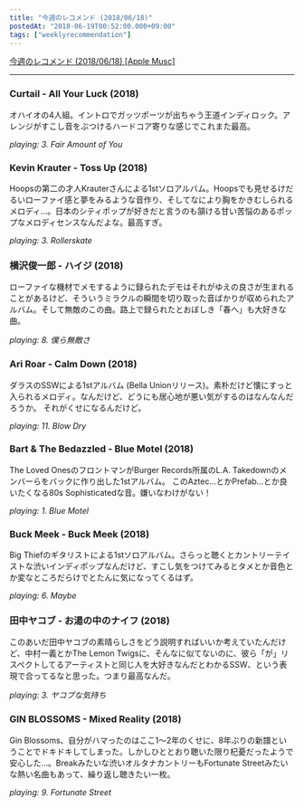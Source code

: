 ```yaml
---
title: "今週のレコメンド (2018/06/18)"
postedAt: "2018-06-19T00:52:00.000+09:00"
tags: ["weeklyrecommendation"]
---
```


[今週のレコメンド (2018/06/18) \[Apple Musc\]](https://itunes.apple.com/jp/playlist/%E4%BB%8A%E9%80%B1%E3%81%AE%E3%83%AC%E3%82%B3%E3%83%A1%E3%83%B3%E3%83%89-2018-06-18/pl.u-XkD0LK0I4BNEAj)

---

### Curtail - All Your Luck (2018)

オハイオの4人組。イントロでガッツポーツが出ちゃう王道インディロック。アレンジがすこし音をぶつけるハードコア寄りな感じでこれまた最高。

_playing: 3\. Fair Amount of You_

### Kevin Krauter - Toss Up (2018)

Hoopsの第二の才人Krauterさんによる1stソロアルバム。Hoopsでも見せるけだるいローファイ感と夢をみるような音作り、そしてなにより胸をかきむしられるメロディ…。日本のシティポップが好きだと言うのも頷ける甘い苦悩のあるポップなメロディセンスなんだよな。最高すぎ。

_playing: 3\. Rollerskate_

### 横沢俊一郎 - ハイジ (2018)

ローファイな機材でメモするように録られたデモはそれがゆえの良さが生まれることがあるけど、そういうミラクルの瞬間を切り取った音ばかりが収められたアルバム。そして無敵のこの曲。路上で録られたとおぼしき「春へ」も大好きな曲。

_playing: 8\. 僕ら無敵さ_

### Ari Roar - Calm Down (2018)

ダラスのSSWによる1stアルバム (Bella Unionリリース)。素朴だけど懐にすっと入られるメロディ。なんだけど、どうにも居心地が悪い気がするのはなんなんだろうか。 それがくせになるんだけど。

_playing: 11\. Blow Dry_

### Bart & The Bedazzled - Blue Motel (2018)

The Loved OnesのフロントマンがBurger Records所属のL.A. Takedownのメンバーらをバックに作り出した1stアルバム。 このAztec…とかPrefab…とか良いたくなる80s Sophisticatedな音。嫌いなわけがない！

_playing: 1\. Blue Motel_

### Buck Meek - Buck Meek (2018)

Big Thiefのギタリストによる1stソロアルバム。さらっと聴くとカントリーテイストな渋いインディポップなんだけど、すこし気をつけてみるとタメとか音色とか変なところだらけでとたんに気になってくるはず。

_playing: 6\. Maybe_

### 田中ヤコブ - お湯の中のナイフ (2018)

このあいだ田中ヤコブの素晴らしさをどう説明すればいいか考えていたんだけど、中村一義とかThe Lemon Twigsに、そんなに似てないのに、彼ら「が」リスペクトしてるアーティストと同じ人を大好きなんだとわかるSSW、という表現で合ってるなと思った。つまり最高なんだ。

_playing: 3\. ヤコブな気持ち_

### GIN BLOSSOMS - Mixed Reality (2018)

Gin Blossoms、自分がハマったのはここ1〜2年のくせに、8年ぶりの新譜ということでドキドキしてしまった。しかしひととおり聴いた限り杞憂だったようで安心した…。Breakみたいな渋いオルタナカントリーもFortunate Streetみたいな熱い名曲もあって、繰り返し聴きたい一枚。

_playing: 9\. Fortunate Street_
